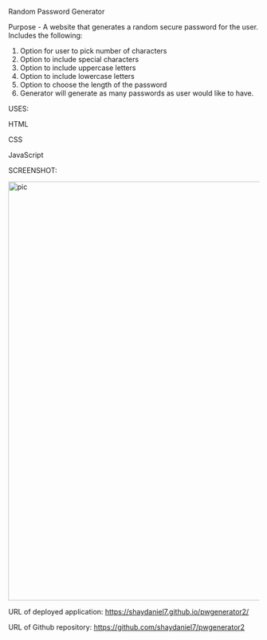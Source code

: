 Random Password Generator

Purpose - 
A website that generates a random secure password for the user. Includes the following:

1. Option for user to pick number of characters
2. Option to include special characters 
3. Option to include uppercase letters
4. Option to include lowercase letters
5. Option to choose the length of the password
6. Generator will generate as many passwords as user would like to have.


USES:

HTML

CSS

JavaScript

SCREENSHOT:

<img width="841" alt="pic" src="https://user-images.githubusercontent.com/67557233/90947238-1eb0a680-e3e9-11ea-8368-430f40384d78.png">

URL of deployed application: https://shaydaniel7.github.io/pwgenerator2/

URL of Github repository: https://github.com/shaydaniel7/pwgenerator2
